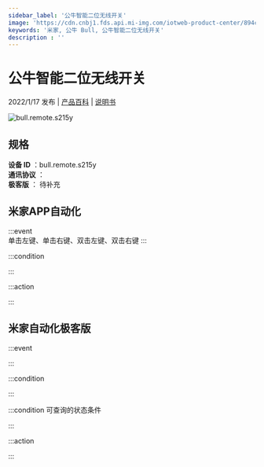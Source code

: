 ```yaml
---
sidebar_label: '公牛智能二位无线开关'
image: 'https://cdn.cnbj1.fds.api.mi-img.com/iotweb-product-center/894cae306770fd850e9f840df3e59f1c_1639998260818.png?GalaxyAccessKeyId=AKVGLQWBOVIRQ3XLEW&Expires=9223372036854775807&Signature=ZJX88WE1lAs5x/ySaJNVS+uuKYI='
keywords: '米家, 公牛 Bull, 公牛智能二位无线开关'
description : ''
---
```

# 公牛智能二位无线开关

2022/1/17 发布 | [产品百科](https://home.mi.com/webapp/content/baike/product/index.html?model=bull.remote.s215y/) | [说明书](https://home.mi.com/views/introduction.html?model=bull.remote.s215y&region=cn)

![bull.remote.s215y](https://cdn.cnbj1.fds.api.mi-img.com/iotweb-product-center/894cae306770fd850e9f840df3e59f1c_1639998260818.png?GalaxyAccessKeyId=AKVGLQWBOVIRQ3XLEW&Expires=9223372036854775807&Signature=ZJX88WE1lAs5x/ySaJNVS+uuKYI=)

## 规格  
> 
**设备 ID** ：bull.remote.s215y  
**通讯协议** ：  
**极客版**  ： 待补充 


## 米家APP自动化  

:::event  
单击左键、单击右键、双击左键、双击右键
:::

:::condition  

:::

:::action   

:::

## 米家自动化极客版  

:::event  

:::

:::condition  

:::

:::condition 可查询的状态条件  

:::

:::action  

:::

        
